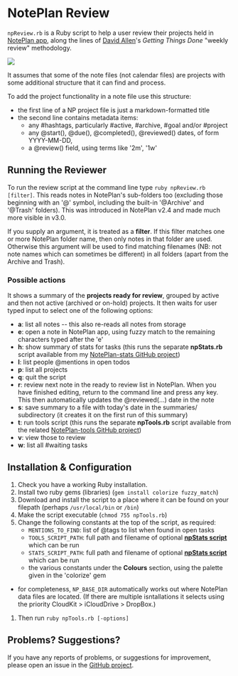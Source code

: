 # NotePlan Review
`npReview.rb` is a Ruby script to help a user review their projects held in [NotePlan app](https://noteplan.co/), along the lines of [David Allen](https://gettingthingsdone.com/resources)'s *Getting Things Done* "weekly review" methodology.

<img src="https://preview.redd.it/f3fz0ssis6w41.png?width=992&format=png&auto=webp&s=980924da69ecd9ec22485e780e4e5be556f23ae1">

It assumes that some of the note files (not calendar files) are projects with some additional structure that it can find and process.

To add the project functionality in a note file use this structure:
- the first line of a NP project file is just a markdown-formatted title
- the second line contains metadata items:
  - any #hashtags, particularly #active, #archive, #goal and/or #project
  - any @start(), @due(), @completed(), @reviewed() dates, of form YYYY-MM-DD,
  - a @review() field, using terms like '2m', '1w'

## Running the Reviewer
To run the review script at the command line type `ruby npReview.rb [filter]`. This reads notes in NotePlan's sub-folders too (excluding those beginning with an '@' symbol, including the built-in '@Archive' and '@Trash' folders). This was introduced in NotePlan v2.4 and made much more visible in v3.0.

If you supply an argument, it is treated as a **filter**. If this filter matches one or more NotePlan folder name, then only notes in that folder are used. Otherwise this argument will be used to find matching filenames (NB: not note names which can sometimes be different) in all folders (apart from the Archive and Trash).

### Possible actions
It shows a summary of the **projects ready for review**, grouped by active and then not active (archived or on-hold) projects. It then waits for user typed input to select one of the following options:

- **a**: list all notes -- this also re-reads all notes from storage
- **e**: open a note in NotePlan app, using fuzzy match to the remaining characters typed after the 'e'
- **h**: show summary of stats for tasks (this runs the separate **npStats.rb** script available from my [NotePlan-stats GitHub project](https://github.com/jgclark/NotePlan-stats/))
- **l**: list people @mentions in open todos
- **p**: list all projects
- **q**: quit the script
- **r**: review next note in the ready to review list in NotePlan. When you have finished editing, return to the command line and press any key. This then automatically updates the @reviewed(...) date in the note
- **s**: save summary to a file with today's date in the summaries/ subdirectory (it creates it on the first run of this summary)
- **t**: run tools script (this runs the separate **npTools.rb** script available from the related [NotePlan-tools GitHub project](https://github.com/jgclark/NotePlan-tools/))
- **v**: view those to review
- **w**: list all #waiting tasks

## Installation & Configuration
1. Check you have a working Ruby installation.
2. Install two ruby gems (libraries) (`gem install colorize fuzzy_match`)
3. Download and install the script to a place where it can be found on your filepath (perhaps `/usr/local/bin` or `/bin`)
4. Make the script executable (`chmod 755 npTools.rb`)
5. Change the following constants at the top of the script, as required:
   - <code>MENTIONS_TO_FIND</code>: list of @tags to list when found in open tasks
   - <code>TOOLS_SCRIPT_PATH</code>: full path and filename of optional <b><a href="https://github.com/jgclark/NotePlan-tools">npStats script</a></b> which can be run
   - <code>STATS_SCRIPT_PATH</code>: full path and filename of optional <b><a href="https://github.com/jgclark/NotePlan-stats">npStats script</a></b> which can be run
   - the various constants under the **Colours** section, using the palette given in the 'colorize' gem
- for completeness, `NP_BASE_DIR` automatically works out where NotePlan data files are located. (If there are multiple isntallations it selects using the priority CloudKit > iCloudDrive > DropBox.)
<!-- - `DATE_OFFSET_FORMAT`: date string format to use in date offset patterns -->
1. Then run `ruby npTools.rb [-options]`

## Problems? Suggestions?
If you have any reports of problems, or suggestions for improvement, please open an issue in the [GitHub project](https://github.com/jgclark/NotePlan-review).
